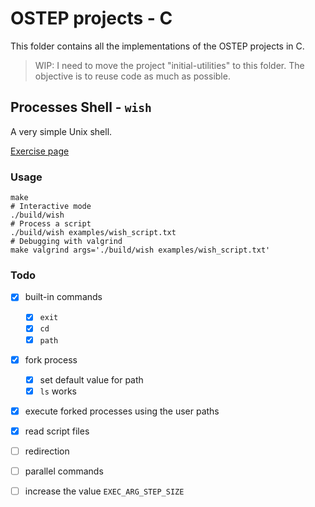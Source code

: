 # OSTEP projects - C

This folder contains all the implementations of the OSTEP projects in C.

> WIP: I need to move the project "initial-utilities" to this folder. The
> objective is to reuse code as much as possible.

## Processes Shell - `wish`

A very simple Unix shell.

[Exercise page](https://github.com/remzi-arpacidusseau/ostep-projects/tree/master/processes-shell)

### Usage

``` shell
make
# Interactive mode
./build/wish
# Process a script
./build/wish examples/wish_script.txt
# Debugging with valgrind
make valgrind args='./build/wish examples/wish_script.txt'
```

### Todo

* [x] built-in commands
  * [x] `exit`
  * [x] `cd`
  * [x] `path`

* [x] fork process
  * [x] set default value for path
  * [x] `ls` works

* [x] execute forked processes using the user paths

* [x] read script files

* [ ] redirection

* [ ] parallel commands

* [ ] increase the value `EXEC_ARG_STEP_SIZE`
